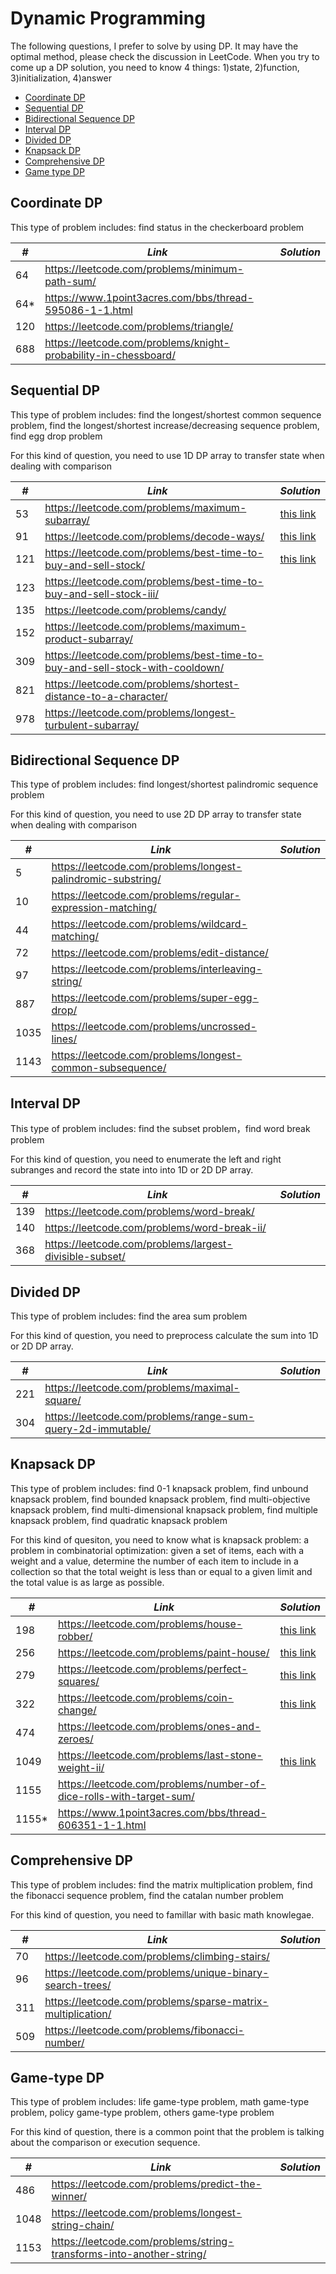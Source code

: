 # Dynamic Programming

The following questions, I prefer to solve by using DP. It may have the optimal method, please check the discussion in LeetCode. When you try to come up a DP solution, you need to know 4 things: 1)state, 2)function, 3)initialization, 4)answer

* [Coordinate DP](##Coordinate-DP) 
* [Sequential DP](##Sequential-DP)
* [Bidirectional Sequence DP](##Bidirectional-Sequence-DP)
* [Interval DP](##Interval-DP)
* [Divided DP](##Divided-DP)
* [Knapsack DP](##Knapsack-DP)
* [Comprehensive DP](##Comprehensive-DP)
* [Game type DP](##Game-type-DP)

## Coordinate DP

This type of problem includes: find status in the checkerboard problem

| *#* | *Link* | *Solution* |
| ---- | --------------------------------- | --------------------------------- |
| 64 | https://leetcode.com/problems/minimum-path-sum/ | |
| 64* | https://www.1point3acres.com/bbs/thread-595086-1-1.html | |
| 120 | https://leetcode.com/problems/triangle/ | |
| 688 | https://leetcode.com/problems/knight-probability-in-chessboard/| |

## Sequential DP

This type of problem includes: find the longest/shortest common sequence problem, find the longest/shortest increase/decreasing sequence problem, find egg drop problem

For this kind of question, you need to use 1D DP array to transfer state when dealing with comparison

| *#* | *Link* | *Solution* |
| ---- | --------------------------------- | --------------------------------- |
| 53 | https://leetcode.com/problems/maximum-subarray/ | [this link](../practice/solution/0053_maximum_subarray.py) |
| 91 | https://leetcode.com/problems/decode-ways/ | [this link](../practice/solution/0091_decode_ways.py) |
| 121 | https://leetcode.com/problems/best-time-to-buy-and-sell-stock/ | [this link](../practice/solution/0121_best_time_to_buy_and_sell_stock.py) |
| 123 | https://leetcode.com/problems/best-time-to-buy-and-sell-stock-iii/ | |
| 135 | https://leetcode.com/problems/candy/ | |
| 152 | https://leetcode.com/problems/maximum-product-subarray/ | |
| 309 | https://leetcode.com/problems/best-time-to-buy-and-sell-stock-with-cooldown/ | |
| 821 | https://leetcode.com/problems/shortest-distance-to-a-character/ | |
| 978 | https://leetcode.com/problems/longest-turbulent-subarray/ | |

## Bidirectional Sequence DP

This type of problem includes: find longest/shortest palindromic sequence problem

For this kind of question, you need to use 2D DP array to transfer state when dealing with comparison

| *#* | *Link* | *Solution* |
| ---- | --------------------------------- | --------------------------------- |
| 5 | https://leetcode.com/problems/longest-palindromic-substring/ | |
| 10 | https://leetcode.com/problems/regular-expression-matching/ | |
| 44 | https://leetcode.com/problems/wildcard-matching/ | |
| 72 | https://leetcode.com/problems/edit-distance/ | |
| 97 | https://leetcode.com/problems/interleaving-string/ | |
| 887 | https://leetcode.com/problems/super-egg-drop/ | |
| 1035 | https://leetcode.com/problems/uncrossed-lines/ | |
| 1143 | https://leetcode.com/problems/longest-common-subsequence/ | |

## Interval DP

This type of problem includes: find the subset problem，find word break problem

For this kind of question, you need to enumerate the left and right subranges and record the state into into 1D or 2D DP array.

| *#* | *Link* | *Solution* |
| ---- | --------------------------------- | --------------------------------- |
| 139 | https://leetcode.com/problems/word-break/ | |
| 140 | https://leetcode.com/problems/word-break-ii/ | |
| 368 | https://leetcode.com/problems/largest-divisible-subset/ | |

## Divided DP

This type of problem includes: find the area sum problem

For this kind of question, you need to preprocess calculate the sum into 1D or 2D DP array.

| *#* | *Link* | *Solution* |
| ---- | --------------------------------- | --------------------------------- |
| 221 | https://leetcode.com/problems/maximal-square/ |
| 304 | https://leetcode.com/problems/range-sum-query-2d-immutable/ |

## Knapsack DP

This type of problem includes: find 0-1 knapsack problem, find unbound knapsack problem, find bounded knapsack problem, find multi-objective knapsack problem, find multi-dimensional knapsack problem, find multiple knapsack problem, find quadratic knapsack problem

For this kind of quesiton, you need to know what is knapsack problem: a problem in combinatorial optimization: given a set of items, each with a weight and a value, determine the number of each item to include in a collection so that the total weight is less than or equal to a given limit and the total value is as large as possible. 

| *#* | *Link* | *Solution* |
| ---- | --------------------------------- | --------------------------------- |
| 198 | https://leetcode.com/problems/house-robber/ | [this link](../practice/solution/0198_house_robber.py) |
| 256 | https://leetcode.com/problems/paint-house/ | [this link](../practice/solution/0256_paint_house.py) |
| 279 | https://leetcode.com/problems/perfect-squares/ | [this link](../practice/solution/0279_perfect_squares.py) |
| 322 | https://leetcode.com/problems/coin-change/ | [this link](../practice/solution/0322_coin_change.py) |
| 474 | https://leetcode.com/problems/ones-and-zeroes/ | |
| 1049 | https://leetcode.com/problems/last-stone-weight-ii/ | [this link](../practice/solution/1049_last_stone_weight_ii.py) |
| 1155 | https://leetcode.com/problems/number-of-dice-rolls-with-target-sum/ | |
| 1155* | https://www.1point3acres.com/bbs/thread-606351-1-1.html | |

## Comprehensive DP

This type of problem includes: find the matrix multiplication problem, find the fibonacci sequence problem, find the catalan number problem

For this kind of question, you need to famillar with basic math knowlegae.

| *#* | *Link* | *Solution* |
| ---- | --------------------------------- | --------------------------------- |
| 70 | https://leetcode.com/problems/climbing-stairs/ | |
| 96 | https://leetcode.com/problems/unique-binary-search-trees/ | |
| 311 | https://leetcode.com/problems/sparse-matrix-multiplication/ | |
| 509 | https://leetcode.com/problems/fibonacci-number/ | |

## Game-type DP

This type of problem includes: life game-type problem, math game-type problem, policy game-type problem, others game-type problem

For this kind of question, there is a common point that the problem is talking about the comparison or execution sequence.

| *#* | *Link* | *Solution* |
| ---- | --------------------------------- | --------------------------------- |
| 486 | https://leetcode.com/problems/predict-the-winner/ | |
| 1048 | https://leetcode.com/problems/longest-string-chain/ | |
| 1153 | https://leetcode.com/problems/string-transforms-into-another-string/ | |
